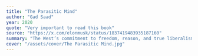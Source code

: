 ```yaml
---
title: "The Parasitic Mind"
author: "Gad Saad"
year: 2020
quote: "Very important to read this book"
source: "https://x.com/elonmusk/status/1837419483935187160"
summary: "The West’s commitment to freedom, reason, and true liberalism has never been more seriously threatened than it is today by the stifling forces of political correctness.Dr. Gad Saad, the host of the enormously popular YouTube show THE SAAD TRUTH, exposes the bad ideas—what he calls “idea pathogens”—that are killing common sense and rational debate. Incubated in our universities and spread through the tyranny of political correctness, these ideas are endangering our most basic freedoms—including freedom of thought and speech."
cover: "/assets/cover/The Parasitic Mind.jpg"
---
```

